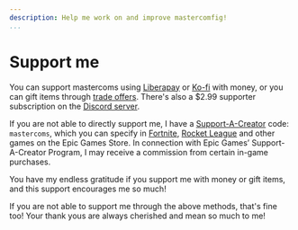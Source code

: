 ```yaml
---
description: Help me work on and improve mastercomfig!
...
```


# Support me

You can support mastercoms using [Liberapay](https://liberapay.com/mastercoms/) or [Ko-fi](https://ko-fi.com/mastercoms) with money, or you can gift items through [trade offers](https://steamcommunity.com/tradeoffer/new/?partner=85845165&token=M9cQHh8N). There's also a $2.99 supporter subscription on the [Discord server](https://discord.com/servers/mastercomfig-389089828249010188).

If you are not able to directly support me, I have a [Support-A-Creator](https://www.epicgames.com/fortnite/en-US/news/support-a-creator-faq) code: `mastercoms`,
which you can specify in
[Fortnite](https://www.epicgames.com/fortnite/en-US/news/support-a-creator-faq),
[Rocket League](https://www.rocketleague.com/support-a-creator/)
and other games on the Epic Games Store.
In connection with Epic Games’ Support-A-Creator Program, I may receive a commission from certain in-game purchases.

<!-- You can use Ko-fi to get [a config commission](https://ko-fi.com/mastercoms/commissions), where I personally tune a config exactly to your preferences and PC setup. I can also do this via a trade for 3 keys. There is also an addon where I can do advanced scripting at your request (6 keys if paying via trade). -->

<!-- Finally, you can buy early access to the config for a month through [Ko-fi](https://ko-fi.com/mastercoms/shop). This will give you access to more frequent updates released throughout the month, rather than the monthly stable releases of the config. -->

You have my endless gratitude if you support me with money or gift items, and this support encourages me so much!

If you are not able to support me through the above methods, that's fine too! Your thank yous are always cherished and mean so much to me!
